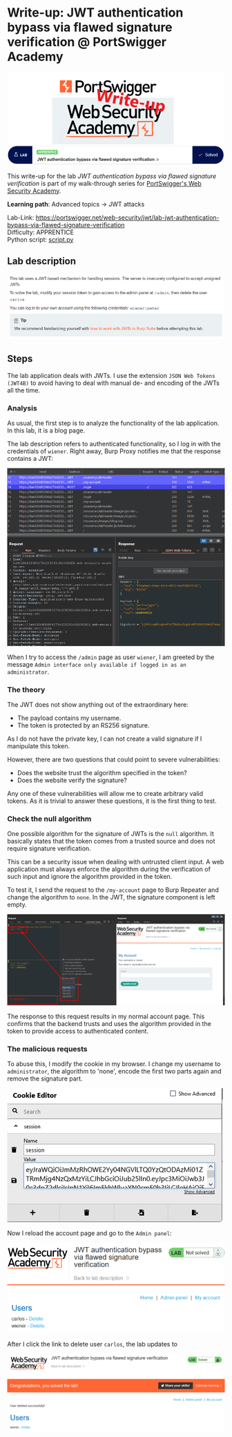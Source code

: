 # Write-up: JWT authentication bypass via flawed signature verification @ PortSwigger Academy

![logo](img/logo.png)

This write-up for the lab *JWT authentication bypass via flawed signature verification* is part of my walk-through series for [PortSwigger's Web Security Academy](https://portswigger.net/web-security).

**Learning path**: Advanced topics → JWT attacks

Lab-Link: <https://portswigger.net/web-security/jwt/lab-jwt-authentication-bypass-via-flawed-signature-verification>  
Difficulty: APPRENTICE  
Python script: [script.py](script.py)  

## Lab description

![Lab description](img/lab_description.png)

## Steps

The lab application deals with JWTs. I use the extension `JSON Web Tokens (JWT4B)` to avoid having to deal with manual de- and encoding of the JWTs all the time.

### Analysis

As usual, the first step is to analyze the functionality of the lab application. In this lab, it is a blog page.

The lab description refers to authenticated functionality, so I log in with the credentials of `wiener`. Right away, Burp Proxy notifies me that the response contains a JWT:

![proxy_shows_JWT](img/proxy_shows_JWT.png)

When I try to access the `/admin` page as user `wiener`, I am greeted by the message `Admin interface only available if logged in as an administrator`.

### The theory

The JWT does not show anything out of the extraordinary here:

- The payload contains my username.
- The token is protected by an RS256 signature.

As I do not have the private key, I can not create a valid signature if I manipulate this token. 

However, there are two questions that could point to severe vulnerabilities:

- Does the website trust the algorithm specified in the token?
- Does the website verify the signature?

Any one of these vulnerabilities will allow me to create arbitrary valid tokens. As it is trivial to answer these questions, it is the first thing to test.


### Check the null algorithm

One possible algorithm for the signature of JWTs is the `null` algorithm. It basically states that the token comes from a trusted source and does not require signature verification.

This can be a security issue when dealing with untrusted client input. A web application must always enforce the algorithm during the verification of such input and ignore the algorithm provided in the token.

To test it, I send the request to the `/my-account` page to Burp Repeater and change the algorithm to `none`. In the JWT, the signature component is left empty.

![JWT will null algorithm still provides access to authenticated content](img/null_algorithm.png)

The response to this request results in my normal account page. This confirms that the backend trusts and uses the algorithm provided in the token to provide access to authenticated content.

### The malicious requests

To abuse this, I modify the cookie in my browser. I change my username to `administrator`, the algorithm to 'none', encode the first two parts again and remove the signature part.

![Modify cookie value in browser](img/modify_cookie.png)

Now I reload the account page and go to the `Admin panel`:

![User management available](img/user_management.png)

After I click the link to delete user `carlos`, the lab updates to

![Lab solved](img/success.png)
